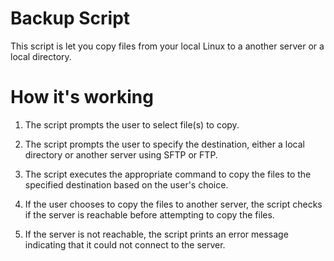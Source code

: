 # Backup Script
This script is let you copy files from your local Linux to 
a another server or a local directory.

# How it's working
1) The script prompts the user to select file(s) to copy.

2) The script prompts the user to specify the destination, either a local directory or another server using SFTP or FTP.

3) The script executes the appropriate command to copy the files to the specified destination based on the user's choice.

4) If the user chooses to copy the files to another server, the script checks if the server is reachable before attempting to copy the files.

5) If the server is not reachable, the script prints an error message indicating that it could not connect to the server.
